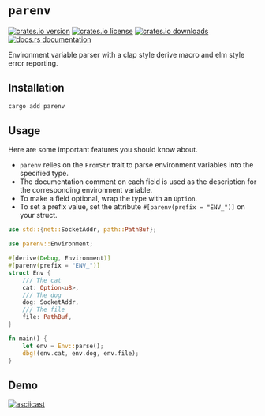 # `parenv`

[![crates.io version](https://img.shields.io/crates/v/parenv.svg)](https://crates.io/crates/parenv) [![crates.io license](https://img.shields.io/crates/l/parenv.svg)](https://crates.io/crates/parenv) [![crates.io downloads](https://img.shields.io/crates/d/parenv.svg)](https://crates.io/crates/parenv) [![docs.rs documentation](https://img.shields.io/docsrs/parenv.svg)](https://docs.rs/parenv)

Environment variable parser with a clap style derive macro and elm style error reporting.

## Installation

```bash
cargo add parenv
```

## Usage

Here are some important features you should know about.

- `parenv` relies on the `FromStr` trait to parse environment variables into the specified type.
- The documentation comment on each field is used as the description for the corresponding environment variable.
- To make a field optional, wrap the type with an `Option`.
- To set a prefix value, set the attribute `#[parenv(prefix = "ENV_")]` on your struct.

```rust
use std::{net::SocketAddr, path::PathBuf};

use parenv::Environment;

#[derive(Debug, Environment)]
#[parenv(prefix = "ENV_")]
struct Env {
    /// The cat
    cat: Option<u8>,
    /// The dog
    dog: SocketAddr,
    /// The file
    file: PathBuf,
}

fn main() {
    let env = Env::parse();
    dbg!(env.cat, env.dog, env.file);
}
```

## Demo

[![asciicast](https://asciinema.org/a/689806.svg)](https://asciinema.org/a/689806)
